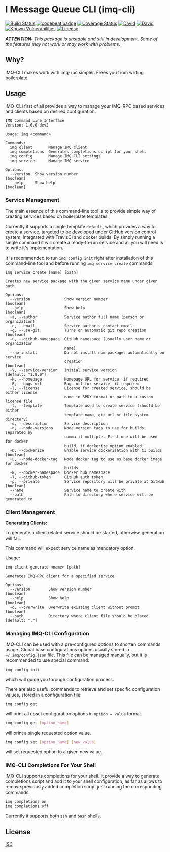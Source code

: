 # I Message Queue CLI (imq-cli)

[![Build Status](https://travis-ci.org/imqueue/imq-cli.svg?branch=master)](https://travis-ci.org/imqueue/imq-cli)
[![codebeat badge](https://codebeat.co/badges/bafe0c12-51c6-4419-b671-cf107b5293e3)](https://codebeat.co/projects/github-com-imqueue-imq-cli-master)
[![Coverage Status](https://coveralls.io/repos/github/imqueue/imq-cli/badge.svg?branch=master)](https://coveralls.io/github/imqueue/imq-cli?branch=master)
[![David](https://img.shields.io/david/imqueue/imq-cli.svg)](https://david-dm.org/imqueue/imq-cli)
[![David](https://img.shields.io/david/dev/imqueue/imq-cli.svg)](https://david-dm.org/imqueue/imq-cli?type=dev)
[![Known Vulnerabilities](https://snyk.io/test/github/imqueue/imq-cli/badge.svg?targetFile=package.json)](https://snyk.io/test/github/imqueue/imq-cli?targetFile=package.json)
[![License](https://img.shields.io/badge/license-ISC-blue.svg)](https://rawgit.com/imqueue/imq-cli/master/LICENSE)

***ATTENTION:** This package is unstable and still in development. Some of the
features may not work or may work with problems.*

## Why?

IMQ-CLI makes work with imq-rpc simpler. Frees you from writing boilerplate.

## Usage

IMQ-CLI first of all provides a way to manage your IMQ-RPC based services and 
clients based on desired configuration.

~~~
IMQ Command Line Interface
Version: 1.0.0-dev2

Usage: imq <command>

Commands:
  imq client       Manage IMQ client
  imq completions  Generates completions script for your shell
  imq config       Manage IMQ CLI settings
  imq service      Manage IMQ service

Options:
  --version  Show version number                                       [boolean]
  --help     Show help                                                 [boolean]
~~~

### Service Management

The main essence of this command-line tool is to provide simple way of
creating services based on boilerplate templates.

Currently it supports a single template `default`, which provides a way to
create a service, targeted to be developed under GitHub version control
system, integrated with TravisCI and docker builds. By simply running a single
command it will create a ready-to-run service and all you will need is to
write it's implementation.

It is recommended to run `imq config init` right after installation of this
command-line tool and before running `imq service create` commands.

~~~
imq service create [name] [path]

Creates new service package with the given service name under given path.

Options:
  --version               Show version number                          [boolean]
  --help                  Show help                                    [boolean]
  -a, --author            Service author full name (person or organization)
  -e, --email             Service author's contact email
  -g, --use-git           Turns on automatic git repo creation         [boolean]
  -u, --github-namespace  GitHub namespace (usually user name or organization
                          name)
  --no-install            Do not install npm packages automatically on service
                          creation                                     [boolean]
  -V, --service-version   Initial service version             [default: "1.0.0"]
  -H, --homepage          Homepage URL for service, if required
  -B, --bugs-url          Bugs url for service, if required
  -l, --license           License for created service, should be either license
                          name in SPDX format or path to a custom license file
  -t, --template          Template used to create service (should be either
                          template name, git url or file system directory)
  -d, --description       Service description
  -n, --node-versions     Node version tags to use for builds, separated by
                          comma if multiple. First one will be used for docker
                          build, if dockerize option enabled.
  -D, --dockerize         Enable service dockerization with CI builds  [boolean]
  -L, --node-docker-tag   Node docker tag to use as base docker image for docker
                          builds
  -N, --docker-namespace  Docker hub namespace
  -T, --github-token      GitHub auth token
  -p, --private           Service repository will be private at GitHub [boolean]
  --name                  Service name to create with
  --path                  Path to directory where service will be generated to
~~~

### Client Management

**Generating Clients:**

To generate a client related service should be started, otherwise generation 
will fail.

This command will expect service name as mandatory option.

Usage:

~~~
imq client generate <name> [path]

Generates IMQ-RPC client for a specified service

Options:
  --version        Show version number                                 [boolean]
  --help           Show help                                           [boolean]
  -o, --overwrite  Overwrite existing client without prompt            [boolean]
  --path           Directory where client file should be placed   [default: "."]
~~~

### Managing IMQ-CLI Configuration

IMQ-CLI can be used with a pre-configured options to shorten commands usage.
Global base configurations options usually stored in `~/.imq/config.json` file.
This file can be managed manually, but it is recommended to use special
command:

~~~bash
imq config init
~~~

which will guide you through configuration process.

There are also useful commands to retrieve and set specific configuration
values, stored in a configuration file:

~~~bash
imq config get
~~~
will print all upset configuration options in `option = value` format.

~~~bash
imq config get [option_name]
~~~
will print a single requested option value.

~~~bash
imq config set [option_name] [new_value]
~~~
will set requested option to a given new value.


### IMQ-CLI Completions For Your Shell

IMQ-CLI supports completions for your shell. It provide a way to generate 
completions script and add it to your shell configuration, as far as
allows to remove previously added completion script just running the 
corresponding commands:

~~~bash
imq completions on
imq completions off
~~~

Currently it supports both `zsh` and `bash` shells.

## License

[ISC](https://github.com/imqueue/imq-cli/blob/master/LICENSE)
